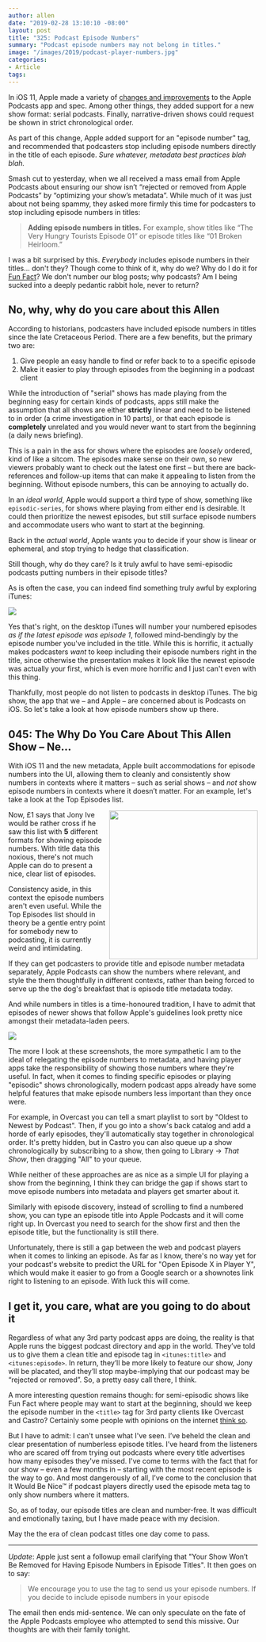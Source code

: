 ```yaml
---
author: allen
date: "2019-02-28 13:10:10 -08:00"
layout: post
title: "325: Podcast Episode Numbers"
summary: "Podcast episode numbers may not belong in titles."
image: "/images/2019/podcast-player-numbers.jpg"
categories:
- Article
tags:
---
```


In iOS 11, Apple  made a variety of [changes and improvements](https://developer.apple.com/videos/play/wwdc2017/512) to the Apple Podcasts app and spec. Among other things, they added support for a new show format: serial podcasts. Finally, narrative-driven shows could request be shown in strict chronological order.

As part of this change, Apple added support for an "episode number" tag, and recommended that podcasters stop including episode numbers directly in the title of each episode. _Sure whatever, metadata best practices blah blah._

Smash cut to yesterday, when we all received a mass email from Apple Podcasts about ensuring our show isn’t “rejected or removed from Apple Podcasts” by “optimizing your show’s metadata”. While much of it was just about not being spammy, they asked more firmly this time for podcasters to stop including episode numbers in titles:

> **Adding episode numbers in titles.** For example, show titles like “The Very Hungry Tourists Episode 01” or episode titles like “01 Broken Heirloom.”

I was a bit surprised by this. _Everybody_ includes episode numbers in their titles... don't they? Though come to think of it, why do we? Why do I do it for [Fun Fact](https://funfact.fm/)? We don't number our blog posts; why podcasts? Am I being sucked into a deeply pedantic rabbit hole, never to return?

## No, why, why do you care about this Allen

According to historians, podcasters have included episode numbers in titles since the late Cretaceous Period. There are a few benefits, but the primary two are:

1. Give people an easy handle to find or refer back to to a specific episode
2. Make it easier to play through episodes from the beginning in a podcast client

While the introduction of "serial" shows has made playing from the beginning easy for certain kinds of podcasts, apps still make the assumption that all shows are either **strictly** linear and need to be listened to in order (a crime investigation in 10 parts), or that each episode is **completely** unrelated and you would never want to start from the beginning (a daily news briefing).

This is a pain in the ass for shows where the episodes are _loosely_ ordered, kind of like a sitcom. The episodes make sense on their own, so new viewers probably want to check out the latest one first – but there are back-references and follow-up items that can make it appealing to listen from the beginning. Without episode numbers, this can be annoying to actually do.

In an _ideal world_, Apple would support a third type of show, something like `episodic-series`, for shows where playing from either end is desirable. It could then prioritize the newest episodes, but still surface episode numbers and accommodate users who want to start at the beginning.

Back in the _actual world_, Apple wants you to decide if your show is linear or ephemeral, and stop trying to hedge that classification.

Still though, why do they care? Is it truly awful to have semi-episodic podcasts putting numbers in their episode titles?

As is often the case, you can indeed find something truly awful by exploring iTunes:

<img src="/images/2019/itunes-numbers.png">

Yes that's right, on the desktop iTunes will number your numbered episodes _as if the latest episode was episode 1_, followed mind-bendingly by the episode number you've included in the title. While this is horrific, it actually makes podcasters _want_ to keep including their episode numbers right in the title, since otherwise the presentation makes it look like the newest episode was actually your first, which is even more horrific and I just can't even with this thing.

Thankfully, most people do not listen to podcasts in desktop iTunes. The big show, the app that we – and Apple – are concerned about is Podcasts on iOS. So let's take a look at how episode numbers show up there.

## 045: The Why Do You Care About This Allen Show – Ne...

With iOS 11 and the new metadata, Apple built accommodations for episode numbers into the UI, allowing them to cleanly and consistently show numbers in contexts where it matters – such as serial shows – and _not_ show episode numbers in contexts where it doesn’t matter. For an example, let's take a look at the Top Episodes list.

<img src="/images/2019/podcasts-top-episodes.jpg" style="float: right; width: 300px">

Now, £1 says that Jony Ive would be rather cross if he saw this list with **5** different formats for showing episode numbers. With title data this noxious, there's not much Apple can do to present a nice, clear list of episodes.

Consistency aside, in this context the episode numbers aren't even useful. While the Top Episodes list should in theory be a gentle entry point for somebody new to podcasting, it is currently weird and intimidating.

If they can get podcasters to provide title and episode number metadata separately, Apple Podcasts can show the numbers where relevant, and style the them thoughtfully in different contexts, rather than being forced to serve up the the dog's breakfast that is episode title metadata today.

And while numbers in titles is a time-honoured tradition, I have to admit that episodes of newer shows that follow Apple's guidelines look pretty nice amongst their metadata-laden peers.

<a href="/images/2019/podcast-player-numbers.jpg"><img src="/images/2019/podcast-player-numbers.jpg"></a>

The more I look at these screenshots, the more sympathetic I am to the ideal of relegating the episode numbers to metadata, and having player apps take the responsibility of showing those numbers where they're useful. In fact, when it comes to finding specific episodes or playing "episodic" shows chronologically, modern podcast apps already have some helpful features that make episode numbers less important than they once were.

For example, in Overcast you can tell a smart playlist to sort by "Oldest to Newest by Podcast". Then, if you go into a show's back catalog and add a horde of early episodes, they'll automatically stay together in chronological order. It's pretty hidden, but in Castro you can also queue up a show chronologically by subscribing to a show, then going to Library → _That Show_, then dragging "All" to your queue.

While neither of these approaches are as nice as a simple UI for playing a show from the beginning, I think they can bridge the gap if shows start to move episode numbers into metadata and players get smarter about it.

Similarly with episode discovery, instead of scrolling to find a numbered show, you can type an episode title into Apple Podcasts and it will come right up. In Overcast you need to search for the show first and then the episode title, but the functionality is still there.

Unfortunately, there is still a gap between the web and podcast players when it comes to linking an episode. As far as I know, there's no way yet for your podcast's website to predict the URL for "Open Episode X in Player Y", which would make it easier to go from a Google search or a shownotes link right to listening to an episode. With luck this will come.

## I get it, you care, what are you going to do about it

Regardless of what any 3rd party podcast apps are doing, the reality is that Apple runs the biggest podcast directory and app in the world. They’ve told us to give them a clean title and episode tag in `<itunes:title>` and `<itunes:episode>`. In return, they’ll be more likely to feature our show, Jony will be placated, and they’ll stop maybe-implying that our podcast may be “rejected or removed”. So, a pretty easy call there, I think.

A more interesting question remains though: for semi-episodic shows like Fun Fact where people may want to start at the beginning, should we keep the episode number in the `<title>` tag for 3rd party clients like Overcast and Castro? Certainly some people with opinions on the internet [think so](https://twitter.com/apike/status/1100837204346032128).

But I have to admit: I can't unsee what I've seen. I’ve beheld the clean and clear presentation of numberless episode titles. I’ve heard from the listeners who are scared off from trying out podcasts where every title advertises how many episodes they've missed. I've come to terms with the fact that for our show – even a few months in – starting with the most recent episode is the way to go. And most dangerously of all, I’ve come to the conclusion that It Would Be Nice™ if podcast players directly used the episode meta tag to only show numbers where it matters.

So, as of today, our episode titles are clean and number-free. It was difficult and emotionally taxing, but I have made peace with my decision.

May the the era of clean podcast titles one day come to pass.

---

_Update_: Apple just sent a followup email clarifying that "Your Show Won’t Be Removed for Having Episode Numbers in Episode Titles". It then goes on to say:

> We encourage you to use the tag to send us your episode numbers. If you decide to include episode numbers in your episode

The email then ends mid-sentence. We can only speculate on the fate of the Apple Podcasts employee who attempted to send this missive. Our thoughts are with their family tonight.